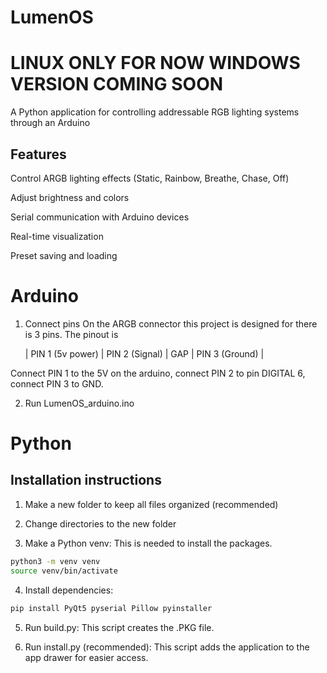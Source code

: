 # LumenOS
# LINUX ONLY FOR NOW WINDOWS VERSION COMING SOON
A Python application for controlling addressable RGB lighting systems through an Arduino

## Features
Control ARGB lighting effects (Static, Rainbow, Breathe, Chase, Off)

Adjust brightness and colors

Serial communication with Arduino devices

Real-time visualization

Preset saving and loading

# Arduino
1. Connect pins
     On the ARGB connector this project is designed for there is 3 pins. The pinout is

   | PIN 1 (5v power) | PIN 2 (Signal) | GAP | PIN 3 (Ground) |

Connect PIN 1 to the 5V on the arduino, connect PIN 2 to pin DIGITAL 6, connect PIN 3 to GND.

2. Run LumenOS_arduino.ino
# Python
## Installation instructions
1. Make a new folder to keep all files organized (recommended)

2. Change directories to the new folder

3. Make a Python venv:
This is needed to install the packages.
```bash
python3 -m venv venv
source venv/bin/activate
```
4. Install dependencies:
```bash
pip install PyQt5 pyserial Pillow pyinstaller
```
5. Run build.py:
This script creates the .PKG file.

6. Run install.py (recommended):
This script adds the application to the app drawer for easier access.
